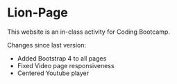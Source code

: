 # Lion-Page
This website is an in-class activity for Coding Bootcamp.

Changes since last version:

- Added Bootstrap 4 to all pages
- Fixed Video page responsiveness
- Centered Youtube player

